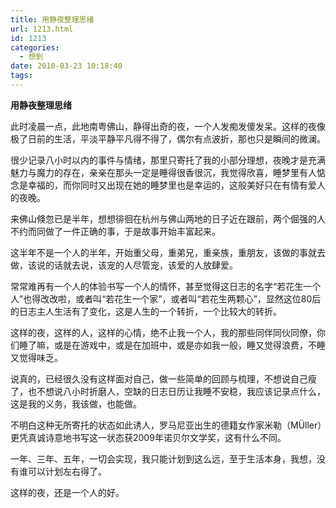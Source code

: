 ```yaml
---
title: 用静夜整理思绪
url: 1213.html
id: 1213
categories:
  - 想到
date: 2010-03-23 10:18:40
tags:
---
```


**用静夜整理思绪**

  
此时凌晨一点，此地南粤佛山，静得出奇的夜，一个人发痴发傻发呆。这样的夜像极了日前的生活，平淡平静平凡得不得了，偶尔有点波折，那也只是瞬间的微澜。  
  
很少记录八小时以内的事件与情绪，那里只寄托了我的小部分理想，夜晚才是充满魅力与魔力的存在，亲亲在那头一定是睡得很香很沉，我觉得欣喜，睡梦里有人惦念是幸福的，而你同时又出现在她的睡梦里也是幸运的，这般美好只在有情有爱人的夜晚。  
  
来佛山倏忽已是半年，想想徘徊在杭州与佛山两地的日子近在跟前，两个倔强的人不约而同做了一件正确的事，于是故事开始丰富起来。  
  
这半年不是一个人的半年，开始重父母，重弟兄，重亲族，重朋友，该做的事就去做，该说的话就去说，该宠的人尽管宠，该爱的人放肆爱。  
  
常常难再有一个人的体验书写一个人的情怀，甚至觉得这日志的名字“若花生一个人”也得改改啦，或者叫“若花生一个家”，或者叫“若花生两颗心”，显然这位80后的日志主人生活有了变化，这是人生的一个转折，一个比较大的转折。  
  
这样的夜，这样的人，这样的心情，绝不止我一个人，我的那些同伴同伙同僚，你们睡了嘛，或是在游戏中，或是在加班中，或是亦如我一般，睡又觉得浪费，不睡又觉得味乏。  
  
说真的，已经很久没有这样面对自己，做一些简单的回顾与梳理，不想说自己瘦了，也不想说八小时折磨人，空缺的日志日历让我睡不安稳，我应该记录点什么，这是我的义务，我该做，也能做。  
  
不明白这种无所寄托的状态如此诱人，罗马尼亚出生的德籍女作家米勒（MÜller）更凭真诚诗意地书写这一状态获2009年诺贝尔文学奖，这有什么不同。  
  
一年、三年、五年，一切会实现，我只能计划到这么远，至于生活本身，我想，没有谁可以计划左右得了。  
  
这样的夜，还是一个人的好。